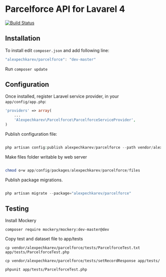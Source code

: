 Parcelforce API for Lavarel 4
======================

[![Build Status](https://travis-ci.org/alexpechkarev/parcelforce.svg?branch=master)](https://travis-ci.org/alexpechkarev/parcelforce)

Installation
------------


To install edit `composer.json` and add following line:

```javascript
"alexpechkarev/parcelforce": "dev-master"
```

Run `composer update`



Configuration
-------------

Once installed, register Laravel service provider, in your `app/config/app.php`:

```php
'providers' => array(
	...
    'Alexpechkarev\Parcelforce\ParcelforceServiceProvider',
)
```


Publish configuration file:

```php

php artisan config:publish alexpechkarev/parcelforce --path vendor/alexpechkarev/parcelforce/src/config/

```

Make files folder writable by web server

```php

chmod o+w app/config/packages/alexpechkarev/parcelforce/files

```

Publish package migrations.

```php

php artisan migrate --package="alexpechkarev/parcelforce"

```

Testing
-------------

Install Mockery 
```
composer require mockery/mockery:dev-master@dev
```

Copy test and dataset file to app/tests
```
cp vendor/alexpechkarev/parcelforce/tests/ParcelforceTest.txt app/tests/ParcelforceTest.php

cp vendor/alexpechkarev/parcelforce/tests/setRecordResponse app/tests/

phpunit app/tests/ParcelforceTest.php
```